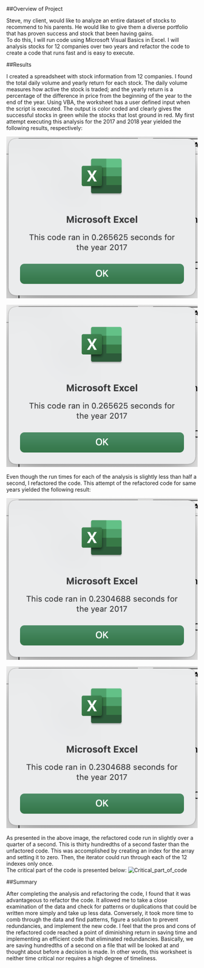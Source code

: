 ##Overview of Project 

   Steve, my client, would like to analyze an entire dataset of stocks to recommend to his parents. He would like to give them a diverse portfolio that has proven success and stock that been having gains.  
   To do this, I will run code using Microsoft Visual Basics in Excel.  I will analysis stocks for 12 companies over two years and refactor the code to create a code that runs fast and is easy to execute.  

##Results

   I created a spreadsheet with stock information from 12 companies.  I found the total daily volume and yearly return for each stock.  The daily volume measures how active the stock is traded; and the yearly return is a percentage of the difference in price from the beginning of the year to the end of the year.  Using VBA, the worksheet has a user defined input when the script is executed.  The output is color coded and clearly gives the successful stocks in green while the stocks that lost ground in red.  My first attempt executing this analysis for the 2017 and 2018 year yielded the following results, respectively:
   
![VBA_Challenge_2017](VBA_Challenge_2017.png)

![VBA_Challenge_2018](VBA_Challenge_2017.png)

   Even though the run times for each of the analysis is slightly less than half a second, I refactored the code.  This attempt of the refactored code for same years yielded the following result:
	
![VBA_Challenge_2017_refactored](VBA_Challenge_2017_refactored.png)

![VBA_Challenge_2018_refactored](VBA_Challenge_2017_refactored.png)

   As presented in the above image, the refactored code run in slightly over a quarter of a second.  This is thirty hundredths of a second faster than the unfactored code.  This was accomplished by creating an index for the array and setting it to zero.  Then, the iterator could run through each of the 12 indexes only once.  
   The critical part of the code is presented below:
![Critical_part_of_code](Critical_part_of_code.png)

##Summary 

   After completing the analysis and refactoring the code, I found that it was advantageous to refactor the code.  It allowed me to take a close examination of the data and check for patterns or duplications that could be written more simply and take up less data.  Conversely, it took more time to comb through the data and find patterns, figure a solution to prevent redundancies, and implement the new code.  I feel that the pros and cons of the refactored code reached a point of diminishing return in saving time and implementing an efficient code that eliminated redundancies.  Basically, we are saving hundredths of a second on a file that will be looked at and thought about before a decision is made.  In other words, this worksheet is neither time critical nor requires a high degree of timeliness.  
